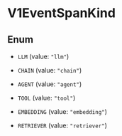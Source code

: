 

# V1EventSpanKind

## Enum


* `LLM` (value: `"llm"`)

* `CHAIN` (value: `"chain"`)

* `AGENT` (value: `"agent"`)

* `TOOL` (value: `"tool"`)

* `EMBEDDING` (value: `"embedding"`)

* `RETRIEVER` (value: `"retriever"`)



